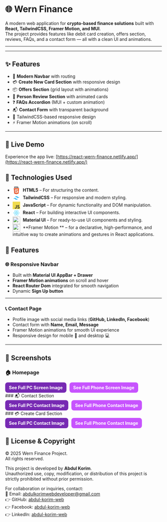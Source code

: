 # 🌐 Wern Finance

A modern web application for **crypto-based finance solutions** built with **React, TailwindCSS, Framer Motion, and MUI**.  
The project provides features like debit card creation, offers section, reviews, FAQs, and a contact form — all with a clean UI and animations.  

---

---
## ✨ Features
- 🔑 **Modern Navbar** with routing
- 💳 **Create New Card Section** with responsive design
- 📦 **Offers Section** (grid layout with animations)
- 👥 **Person Review Section** with animated cards
- ❓ **FAQs Accordion** (MUI + custom animation)
- 📬 **Contact Form** with transparent background
- 🎨 TailwindCSS-based responsive design
- ⚡ Framer Motion animations (on scroll)

---
## 🚀 Live Demo

Experience the app live: [https://react-wern-finance.netlify.app/](https://react-wern-finance.netlify.app/)

## 🧱 Technologies Used

- <img src="https://raw.githubusercontent.com/github/explore/main/topics/html/html.png" width="24" height="24" style="vertical-align: middle; margin-right: 5px;" /> **HTML5** – For structuring the content.
- <img src="https://raw.githubusercontent.com/github/explore/main/topics/tailwind/tailwind.png" width="24" height="24" style="vertical-align: middle; margin-right: 5px;" /> **TailwindCSS** – For responsive and modern styling.
- <img src="https://raw.githubusercontent.com/github/explore/main/topics/javascript/javascript.png" width="24" height="24" style="vertical-align: middle; margin-right: 5px;" /> **JavaScript** – For dynamic functionality and DOM manipulation.
- <img src="https://raw.githubusercontent.com/github/explore/main/topics/react/react.png" width="24" height="24" style="vertical-align: middle; margin-right: 5px;" /> **React** – For building interactive UI components.
- <img src="https://v1.mui.com/static/images/material-ui-logo.svg" width="24" height="24" style="vertical-align: middle; margin-right: 5px;" /> **Material UI** – For ready-to-use UI components and styling.
- <img src="https://cdn.dribbble.com/userupload/28046663/file/still-879bd5f88faa2c210d4013090939ae0e.png" width="24" height="24" style="vertical-align: middle; margin-right: 5px;" /> **Framer Motion
** – for a declarative, high-performance, and intuitive way to create animations and gestures in React applications.



## 🔧 Features

### 🌐 Responsive Navbar
- Built with **Material UI AppBar + Drawer**
- **Framer Motion animations** on scroll and hover
- **React Router Dom** integrated for smooth navigation
- Dynamic **Sign Up button**

---

### 📞 Contact Page
- Profile image with social media links (**GitHub, LinkedIn, Facebook**)
- Contact form with **Name, Email, Message**
- Framer Motion animations for smooth UI experience
- Responsive design for mobile 📱 and desktop 💻

---
## 📸 Screenshots

### 🏠 Homepage
<div style="display: flex; flex-wrap: wrap; gap: 10px;">

  <a href="./public/screenshots/pchomepage.png" target="_blank" style="text-decoration: none;">
    <div style="padding: 8px 12px; background-color: #772AB3; color: white; border-radius: 8px; font-weight: bold; text-align: center;">
      See Full PC Screen Image
    </div>
  </a>

  <a href="./public/screenshots/phonehomepage.png" target="_blank" style="text-decoration: none;">
    <div style="padding: 8px 12px; background-color: #C753FE; color: white; border-radius: 8px; font-weight: bold; text-align: center;">
      See Full Phone Screen Image
    </div>
  </a>

</div>
### 📬 Contact Section
<div style="display: flex; flex-wrap: wrap; gap: 10px;">

  <a href="./public/screenshots/pccancact.png" target="_blank" style="text-decoration: none;">
    <div style="padding: 8px 12px; background-color: #772AB3; color: white; border-radius: 8px; font-weight: bold; text-align: center;">
      See Full PC Contact Image
    </div>
  </a>

  <a href="./public/screenshots/phonecontact.png" target="_blank" style="text-decoration: none;">
    <div style="padding: 8px 12px; background-color: #C753FE; color: white; border-radius: 8px; font-weight: bold; text-align: center;">
      See Full Phone Contact Image
    </div>
  </a>

</div>
### 💳 Create Card Section
<div style="display: flex; flex-wrap: wrap; gap: 10px;">

  <a href="./public/screenshots/pccreatecard.png" target="_blank" style="text-decoration: none;">
    <div style="padding: 8px 12px; background-color: #772AB3; color: white; border-radius: 8px; font-weight: bold; text-align: center;">
      See Full PC Contact Image
    </div>
  </a>

  <a href="./public/screenshots/phonecreatecard.png" target="_blank" style="text-decoration: none;">
    <div style="padding: 8px 12px; background-color: #C753FE; color: white; border-radius: 8px; font-weight: bold; text-align: center;">
      See Full Phone Contact Image
    </div>
  </a>

</div>

## 📜 License & Copyright

© 2025 Wern Finance Project.  
All rights reserved.  

This project is developed by **Abdul Korim**.  
Unauthorized use, copy, modification, or distribution of this project is strictly prohibited without prior permission.  

For collaboration or inquiries, contact:  
📧 Email: abdulkorimwebdeveloper@gmail.com <br> 
👉 GitHub: [abdul-korim-web](https://github.com/abdul-korim-web) <br>
👉 Facebook: [abdul-korim-web](https://www.facebook.com/abdulkorimweb) <br>
👉 LinkedIn: [abdul-korim-web](https://www.linkedin.com/in/abdul-korim-web/) <br>

